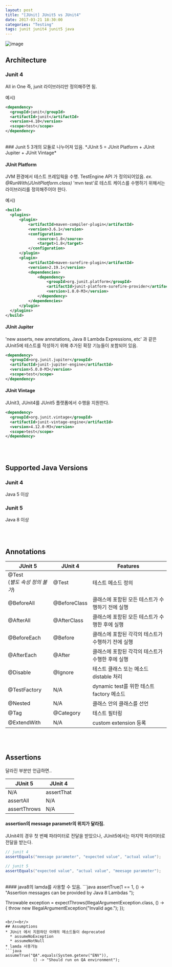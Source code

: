 ```yaml
---
layout: post
title: "[JUnit] JUnit5 vs JUnit4"
date: 2017-03-21 18:30:00
categories: "Testing"
tags: junit junit4 junit5 java
---
```


![image](https://i1.wp.com/howtoprogram.xyz/wp-content/uploads/2016/08/JUnit-5-vs-JUnit-4.png?w=485)

## Architecture
### Junit 4
All in One
즉, junit 라이브러리만 정의해주면 됨.

예시)
```xml
<dependency>
  <groupId>junit</groupId>
  <artifactId>junit</artifactId>
  <version>4.10</version>
  <scope>test</scope>
</dependency>
```
<br/>
### Junit 5
3개의 모듈로 나누어져 있음.
*JUnit 5 = JUnit Platform + JUnit Jupiter + JUnit Vintage*

#### JUnit Platform
JVM 환경에서 테스트 프레임웍을 수행.
TestEngine API 가 정의되어있음.
*ex. @RunWith(JUnitPlatform.class)*
'mvn test'로 테스트 케이스를 수행하기 위해서는 라이브러리를 정의해주어야 한다.

예시)
```xml
<build>
  <plugins>
      <plugin>
          <artifactId>maven-compiler-plugin</artifactId>
          <version>3.6.1</version>
          <configuration>
              <source>1.8</source>
              <target>1.8</target>
          </configuration>
      </plugin>
      <plugin>
          <artifactId>maven-surefire-plugin</artifactId>
          <version>2.19.1</version>
          <dependencies>
              <dependency>
                  <groupId>org.junit.platform</groupId>
                  <artifactId>junit-platform-surefire-provider</artifactId>
                  <version>1.0.0-M3</version>
              </dependency>
          </dependencies>
      </plugin>
  </plugins>
</build>
```

#### JUnit Jupiter
'new asserts, new annotations, Java 8 Lambda Expressions, etc' 과 같은 JUnit5에 테스트를 작성하기 위해 추가된 확장 기능들이 포함되어 있음.
```xml
<dependency>
  <groupId>org.junit.jupiter</groupId>
  <artifactId>junit-jupiter-engine</artifactId>
  <version>5.0.0-M3</version>
  <scope>test</scope>
</dependency>
```

#### JUnit Vintage
JUnit3, JUnit4를 JUnit5 플랫폼에서 수행을 지원한다.
```xml
<dependency>
  <groupId>org.junit.vintage</groupId>
  <artifactId>junit-vintage-engine</artifactId>
  <version>4.12.0-M3</version>
  <scope>test</scope>
</dependency>
```

<br/><br/>
## Supported Java Versions
### Junit 4
Java 5 이상

### Junit 5
Java 8 이상

<br/><br/>
## Annotations
<table class="table table-bordered table-striped">
<thead>
<tr><th>JUnit 5</th><th>JUnit 4</th><th>Features</th></tr>
</thead>
<tbody>
<tr><td>@Test <br>(<em>별도 속성 정의 불가</em>)</td><td>@Test</td><td>테스트 메소드 정의</td></tr>
<tr><td>@BeforeAll</td><td>@BeforeClass</td><td>클래스에 포함된 모든 테스트가 수행하기 전에 실행</td></tr>
<tr><td>@AfterAll</td><td>@AfterClass</td><td>클래스에 포함된 모든 테스트가 수행한 후에 실행</td></tr>
<tr><td>@BeforeEach</td><td>@Before</td><td>클래스에 포함된 각각의 테스트가 수행하기 전에 실행</td></tr>
<tr><td>@AfterEach</td><td>@After</td><td>클래스에 포함된 각각의 테스트가 수행한 후에 실행</td></tr>
<tr><td>@Disable</td><td>@Ignore</td><td>테스트 클래스 또는 메소드 distable 처리</td></tr>
<tr><td>@TestFactory</td><td>N/A</td><td>dynamic test를 위한 테스트 factory 메소드</td></tr>
<tr><td>@Nested</td><td>N/A</td><td>클래스 안의 클래스를 선언</td></tr>
<tr><td>@Tag</td><td>@Category</td><td>테스트 필터링</td></tr>
<tr><td>@ExtendWith</td><td>N/A</td><td>custom extension 등록</td></tr>
</tbody>
</table>

<br/><br/>
## Assertions
달라진 부분만 언급하면..
<table class="table table-bordered table-striped">
<thead>
<tr><th>JUnit 5</th><th>JUnit 4</th></tr>
</thead>
<tbody>
<tr><td>N/A</td><td>assertThat</td></tr>
<tr><td>assertAll</td><td>N/A</td></tr>
<tr><td>assertThrows</td><td>N/A</td></tr>
</tbody>
</table>

#### assertion의 message parametr의 위치가 달라짐.
JUnit4의 경우 첫 번째 파라미터로 전달을 받았으나,
JUnit5에서는 마지막 파라미터로 전달을 받는다.
```java
// junit 4
assertEquals("meesage parameter", "expected value", "actual value");

// junit 5
assertEquals("expected value", "actual value", "meesage parameter");
```
<br/>
#### java8의 lamda를 사용할 수 있음.
```java
assertTrue(1 == 1, () -> "Assertion messages can be provided by Java 8 Lambdas ");

Throwable exception = expectThrows(IllegalArgumentException.class, () -> {
          throw new IllegalArgumentException("Invalid age.");
      });
```

<br/><br/>
## Assumptions
* JUnit 에서 지원하던 아래의 메소드들이 deprecated
  * assumeNoException
  * assumeNotNull
* lamda 사용가능
```java
assumeTrue("QA".equals(System.getenv("ENV")),
            () -> "Should run on QA environment");
```

